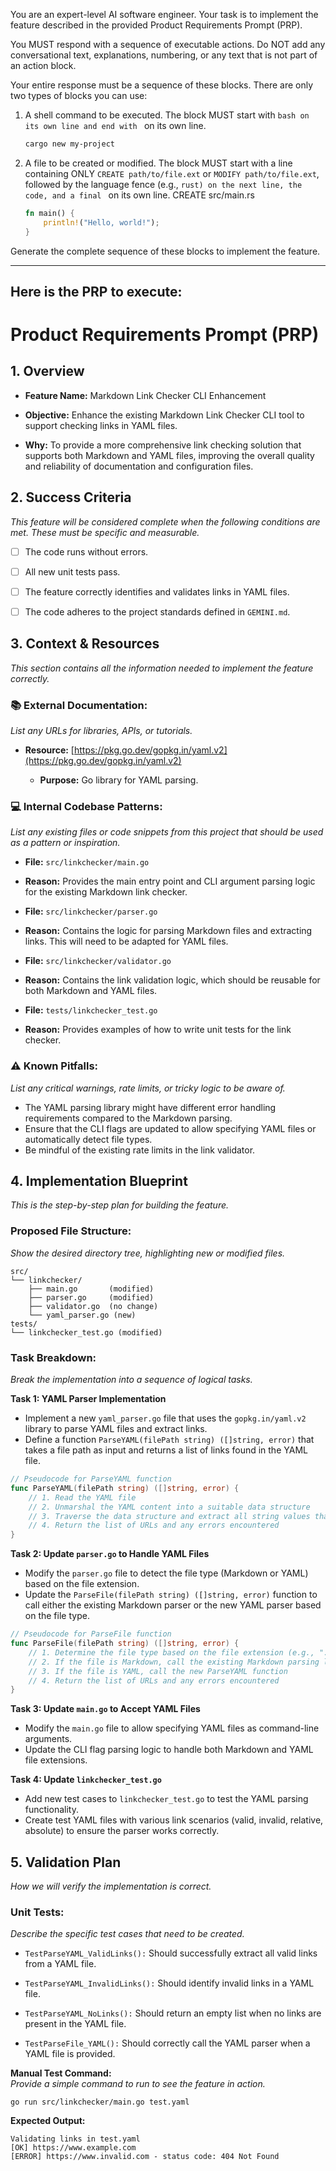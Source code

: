 You are an expert-level AI software engineer. Your task is to implement the feature described in the provided Product Requirements Prompt (PRP).

You MUST respond with a sequence of executable actions. Do NOT add any conversational text, explanations, numbering, or any text that is not part of an action block.

Your entire response must be a sequence of these blocks. There are only two types of blocks you can use:

1. A shell command to be executed. The block MUST start with ```bash on its own line and end with ``` on its own line.
   ```bash
   cargo new my-project
   ```

2. A file to be created or modified. The block MUST start with a line containing ONLY `CREATE path/to/file.ext` or `MODIFY path/to/file.ext`, followed by the language fence (e.g., ```rust) on the next line, the code, and a final ``` on its own line.
   CREATE src/main.rs
   ```rust
   fn main() {
       println!("Hello, world!");
   }
   ```

Generate the complete sequence of these blocks to implement the feature.

---
Here is the PRP to execute:
---
# Product Requirements Prompt (PRP)
## 1. Overview
- **Feature Name:** Markdown Link Checker CLI Enhancement

- **Objective:** Enhance the existing Markdown Link Checker CLI tool to support checking links in YAML files.

- **Why:** To provide a more comprehensive link checking solution that supports both Markdown and YAML files, improving the overall quality and reliability of documentation and configuration files.

## 2. Success Criteria
_This feature will be considered complete when the following conditions are met. These must be specific and measurable._

- [ ] The code runs without errors.

- [ ] All new unit tests pass.

- [ ] The feature correctly identifies and validates links in YAML files.

- [ ] The code adheres to the project standards defined in `GEMINI.md`.

## 3. Context & Resources
_This section contains all the information needed to implement the feature correctly._

### 📚 External Documentation:
_List any URLs for libraries, APIs, or tutorials._

- **Resource:** [https://pkg.go.dev/gopkg.in/yaml.v2](https://pkg.go.dev/gopkg.in/yaml.v2)

   - **Purpose:** Go library for YAML parsing.

### 💻 Internal Codebase Patterns:
_List any existing files or code snippets from this project that should be used as a pattern or inspiration._

- **File:** `src/linkchecker/main.go`

 - **Reason:** Provides the main entry point and CLI argument parsing logic for the existing Markdown link checker.

- **File:** `src/linkchecker/parser.go`

 - **Reason:** Contains the logic for parsing Markdown files and extracting links. This will need to be adapted for YAML files.

- **File:** `src/linkchecker/validator.go`

 - **Reason:** Contains the link validation logic, which should be reusable for both Markdown and YAML files.

- **File:** `tests/linkchecker_test.go`

 - **Reason:** Provides examples of how to write unit tests for the link checker.

### ⚠️ Known Pitfalls:
_List any critical warnings, rate limits, or tricky logic to be aware of._

- The YAML parsing library might have different error handling requirements compared to the Markdown parsing.
- Ensure that the CLI flags are updated to allow specifying YAML files or automatically detect file types.
- Be mindful of the existing rate limits in the link validator.

## 4. Implementation Blueprint
_This is the step-by-step plan for building the feature._

### Proposed File Structure:
_Show the desired directory tree, highlighting new or modified files._

```
src/
└── linkchecker/
    ├── main.go       (modified)
    ├── parser.go     (modified)
    ├── validator.go  (no change)
    └── yaml_parser.go (new)
tests/
└── linkchecker_test.go (modified)
```

### Task Breakdown:
_Break the implementation into a sequence of logical tasks._

**Task 1: YAML Parser Implementation**

- Implement a new `yaml_parser.go` file that uses the `gopkg.in/yaml.v2` library to parse YAML files and extract links.
- Define a function `ParseYAML(filePath string) ([]string, error)` that takes a file path as input and returns a list of links found in the YAML file.
```go
// Pseudocode for ParseYAML function
func ParseYAML(filePath string) ([]string, error) {
    // 1. Read the YAML file
    // 2. Unmarshal the YAML content into a suitable data structure
    // 3. Traverse the data structure and extract all string values that look like URLs
    // 4. Return the list of URLs and any errors encountered
}
```

**Task 2: Update `parser.go` to Handle YAML Files**

- Modify the `parser.go` file to detect the file type (Markdown or YAML) based on the file extension.
- Update the `ParseFile(filePath string) ([]string, error)` function to call either the existing Markdown parser or the new YAML parser based on the file type.
```go
// Pseudocode for ParseFile function
func ParseFile(filePath string) ([]string, error) {
    // 1. Determine the file type based on the file extension (e.g., ".md" for Markdown, ".yaml" or ".yml" for YAML)
    // 2. If the file is Markdown, call the existing Markdown parsing logic
    // 3. If the file is YAML, call the new ParseYAML function
    // 4. Return the list of URLs and any errors encountered
}
```

**Task 3: Update `main.go` to Accept YAML Files**

- Modify the `main.go` file to allow specifying YAML files as command-line arguments.
- Update the CLI flag parsing logic to handle both Markdown and YAML file extensions.

**Task 4: Update `linkchecker_test.go`**

- Add new test cases to `linkchecker_test.go` to test the YAML parsing functionality.
- Create test YAML files with various link scenarios (valid, invalid, relative, absolute) to ensure the parser works correctly.

## 5. Validation Plan
_How we will verify the implementation is correct._

### Unit Tests:
_Describe the specific test cases that need to be created._

- `TestParseYAML_ValidLinks():` Should successfully extract all valid links from a YAML file.

- `TestParseYAML_InvalidLinks():` Should identify invalid links in a YAML file.

- `TestParseYAML_NoLinks():` Should return an empty list when no links are present in the YAML file.

- `TestParseFile_YAML():` Should correctly call the YAML parser when a YAML file is provided.

**Manual Test Command:**  
_Provide a simple command to run to see the feature in action._
```
go run src/linkchecker/main.go test.yaml
```
**Expected Output:**
```
Validating links in test.yaml
[OK] https://www.example.com
[ERROR] https://www.invalid.com - status code: 404 Not Found
```
